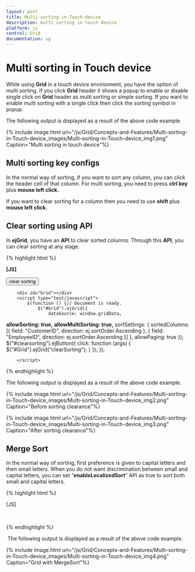 ```yaml
---
layout: post
title: Multi-sorting-in-Touch-device
description: multi sorting in touch device
platform: js
control: Grid
documentation: ug
---
```


# Multi sorting in Touch device

While using **Grid** in a touch device environment, you have the option of multi sorting. If you click **Grid** header it shows a popup to enable or disable single click on **Grid** header as multi sorting or simple sorting. If you want to enable multi sorting with a single click then click the sorting symbol in popup.

The following output is displayed as a result of the above code example.

{% include image.html url="/js/Grid/Concepts-and-Features/Multi-sorting-in-Touch-device_images/Multi-sorting-in-Touch-device_img1.png" Caption="Multi sorting in touch device"%}

## Multi sorting key configs

In the normal way of sorting, if you want to sort any column, you can click the header cell of that column. For multi sorting, you need to press **ctrl key** plus **mouse left click.**

If you want to clear sorting for a column then you need to use **shift** plus **mouse left click.**

## Clear sorting using API

In **ejGrid**, you have an **API** to clear sorted columns. Through this **API**, you can clear sorting at any stage.

{% highlight html %}

**[JS]**

<input type="button" id="clearsorting" name="sorting" value="clear sorting" />

        <div id="Grid"></div>
        <script type="text/javascript">
            $(function () {// Document is ready.
                $("#Grid").ejGrid({
                    dataSource: window.gridData,
**allowSorting: true,**
                    **allowMultiSorting: true,**
                    sortSettings: { sortedColumns: [{ field: "CustomerID", direction: ej.sortOrder.Ascending }, { field: "EmployeeID", direction: ej.sortOrder.Ascending }] },
                    allowPaging: true
                });
                $("#clearsorting").ejButton({
                    click: function (args) {
                        $("#Grid").ejGrid("clearSorting");
                    }
                });
            });

        </script>


{% endhighlight %}



The following output is displayed as a result of the above code example.

{% include image.html url="/js/Grid/Concepts-and-Features/Multi-sorting-in-Touch-device_images/Multi-sorting-in-Touch-device_img2.png" Caption="Before sorting clearance"%}

{% include image.html url="/js/Grid/Concepts-and-Features/Multi-sorting-in-Touch-device_images/Multi-sorting-in-Touch-device_img3.png" Caption="After sorting clearance"%}

## Merge Sort

In the normal way of sorting, first preference is given to capital letters and then small letters. When you do not want discrimination between small and capital letters, you can set “**enableLocalizedSort**” API as true to sort both small and capital letters.

{% highlight html %}

[JS]
 <div id="Grid"></div>
        <script type="text/javascript">
            $(function () {// Document is ready.
                ej.support.**enableLocalizedSort** = true
                $("#Grid").ejGrid({
                    dataSource: window.gridData,
**allowSorting: true,**
                    sortSettings: { sortedColumns: [{ field: "CustomerID", direction: ej.sortOrder.Ascending }]},
                    allowPaging: true
columns: [
                          { field: "OrderID", headerText: "Order ID", isPrimaryKey: true, textAlign: ej.TextAlign.Right, width: 100 },
                          { field: "CustomerID", headerText: "Customer ID", width: 130 },
                          { field: "Freight", headerText: "Freight", textAlign: ej.TextAlign.Right, width: 100, format: "{0:C}" },
                          { field: "ShipCountry", headerText: "ShipCountry", width: 100 }
                ]
                });
            });
        </script>


{% endhighlight %}



 The following output is displayed as a result of the above code example.

{% include image.html url="/js/Grid/Concepts-and-Features/Multi-sorting-in-Touch-device_images/Multi-sorting-in-Touch-device_img4.png" Caption="Grid with MergeSort"%}

